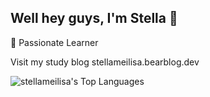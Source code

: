 ## Well hey guys, I'm Stella 👋

🌱 Passionate Learner

Visit my study blog
stellameilisa.bearblog.dev

![stellameilisa's Top Languages](https://github-readme-stats.vercel.app/api/top-langs/?username=stellameilisa&theme=calm&show_icons=true&hide_border=true&layout=compact)
<!--
**stellameilisa/stellameilisa** is a ✨ _special_ ✨ repository because its `README.md` (this file) appears on your GitHub profile.

Here are some ideas to get you started:

- 🔭 I’m currently working on ...
- 🌱 I’m currently learning ...
- 👯 I’m looking to collaborate on ...
- 🤔 I’m looking for help with ...
- 💬 Ask me about ...
- 📫 How to reach me: ...
- 😄 Pronouns: ...
- ⚡ Fun fact: ...
-->
